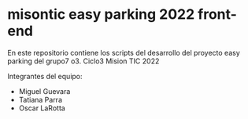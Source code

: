 # misontic easy parking 2022 front-end

En este repositorio contiene los scripts del desarrollo del proyecto easy parking del grupo7 o3. Ciclo3 Mision TIC 2022


Integrantes del equipo:
- Miguel Guevara
- Tatiana Parra
- Oscar LaRotta
